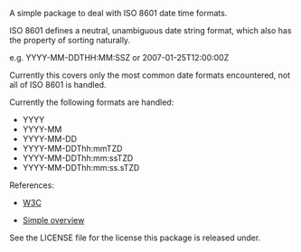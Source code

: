 A simple package to deal with ISO 8601 date time formats.

ISO 8601 defines a neutral, unambiguous date string format, which also
has the property of sorting naturally.

e.g. YYYY-MM-DDTHH:MM:SSZ or 2007-01-25T12:00:00Z

Currently this covers only the most common date formats encountered, not
all of ISO 8601 is handled.

Currently the following formats are handled:

* YYYY
* YYYY-MM
* YYYY-MM-DD
* YYYY-MM-DDThh:mmTZD
* YYYY-MM-DDThh:mm:ssTZD
* YYYY-MM-DDThh:mm:ss.sTZD

References:

* [W3C](http://www.w3.org/TR/NOTE-datetime)

* [Simple overview](http://www.cl.cam.ac.uk/~mgk25/iso-time.html)

See the LICENSE file for the license this package is released under.
